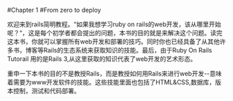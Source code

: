 #Chapter 1
#From zero to deploy

欢迎来到rails简明教程。“如果我想学习ruby on rails的web开发，该从哪里开始呢？“，这是每个初学者都会提出的问题，本书的目的就是来解决这个问题。读完这本书，你就可以掌握所有web开发和部署的技巧。同时你也已经具备了从其他许多书，博客等Rails的生态系统来获取知识的技能。最后，由于Ruby On Rails Tutorail 用的是Rails 3,从这里获取的知识代表了web开发的艺术形态。

重申一下本书的目的不是教授Rails，而是教授如何用Rails来进行web开发--意味着需要为www开发软件的技能。这些技能里面也包括了HTML&CSS,数据库，版本控制，测试和代码部署。